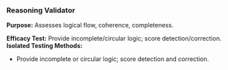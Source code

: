 ### Reasoning Validator

**Purpose:** Assesses logical flow, coherence, completeness.

**Efficacy Test:** Provide incomplete/circular logic; score detection/correction.
**Isolated Testing Methods:**
- Provide incomplete or circular logic; score detection and correction.